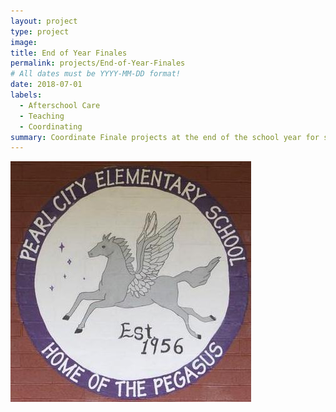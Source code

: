 ```yaml
---
layout: project
type: project
image: 
title: End of Year Finales
permalink: projects/End-of-Year-Finales
# All dates must be YYYY-MM-DD format!
date: 2018-07-01
labels:
  - Afterschool Care
  - Teaching
  - Coordinating
summary: Coordinate Finale projects at the end of the school year for students as an Aplus Leader every May from 2014 - 2017.
---
```


<img class="ui medium right floated rounded image" src="../images/Pearl-City-Elementary.jpg">




